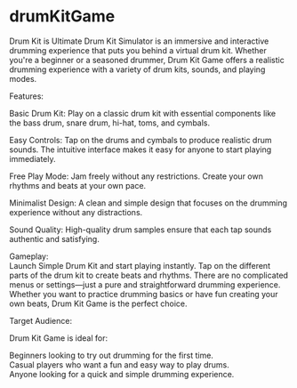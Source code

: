 # drumKitGame
Drum Kit is Ultimate Drum Kit Simulator is an immersive and interactive drumming experience that puts you behind a virtual drum kit. Whether you're a beginner or a seasoned drummer, Drum Kit Game offers a realistic drumming experience with a variety of drum kits, sounds, and playing modes.<br>

Features:<br>

Basic Drum Kit: Play on a classic drum kit with essential components like the bass drum, snare drum, hi-hat, toms, and cymbals.<br>

Easy Controls: Tap on the drums and cymbals to produce realistic drum sounds. The intuitive interface makes it easy for anyone to start playing immediately.<br>

Free Play Mode: Jam freely without any restrictions. Create your own rhythms and beats at your own pace.<br>

Minimalist Design: A clean and simple design that focuses on the drumming experience without any distractions.<br>

Sound Quality: High-quality drum samples ensure that each tap sounds authentic and satisfying.<br>

Gameplay:<br>
Launch Simple Drum Kit and start playing instantly. Tap on the different parts of the drum kit to create beats and rhythms. There are no complicated menus or settings—just a pure and straightforward drumming experience. Whether you want to practice drumming basics or have fun creating your own beats,  Drum Kit Game is the perfect choice.<br>

Target Audience:<br>

Drum Kit Game is ideal for:
<br>

Beginners looking to try out drumming for the first time.<br>
Casual players who want a fun and easy way to play drums.<br>
Anyone looking for a quick and simple drumming experience.<br>
